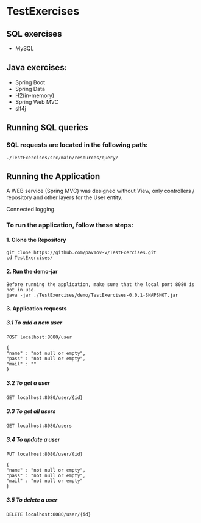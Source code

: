 # TestExercises

## SQL exercises

- MySQL

## Java exercises:

- Spring Boot
- Spring Data
- H2(in-memory)
- Spring Web MVC
- slf4j

## Running SQL queries

### SQL requests are located in the following path:

    ./TestExercises/src/main/resources/query/

## Running the Application

A WEB service (Spring MVC) was designed without View, only controllers / repository and other layers for the User
entity.

Connected logging.

### To run the application, follow these steps:

#### 1. Clone the Repository

    git clone https://github.com/pav1ov-v/TestExercises.git
    cd TestExercises/

#### 2. Run the demo-jar

    Before running the application, make sure that the local port 8080 is not in use.
    java -jar ./TestExercises/demo/TestExercises-0.0.1-SNAPSHOT.jar

#### 3. Application requests

##### 3.1 To add a new user

    POST localhost:8080/user

    {
    "name" : "not null or empty",
    "pass" : "not null or empty",
    "mail" : ""
    }

##### 3.2 To get a user

    GET localhost:8080/user/{id}

##### 3.3 To get all users

    GET localhost:8080/users

##### 3.4 To update a user

    PUT localhost:8080/user/{id}

    {
    "name" : "not null or empty",
    "pass" : "not null or empty",
    "mail" : "not null or empty"
    }

##### 3.5 To delete a user

    DELETE localhost:8080/user/{id}

